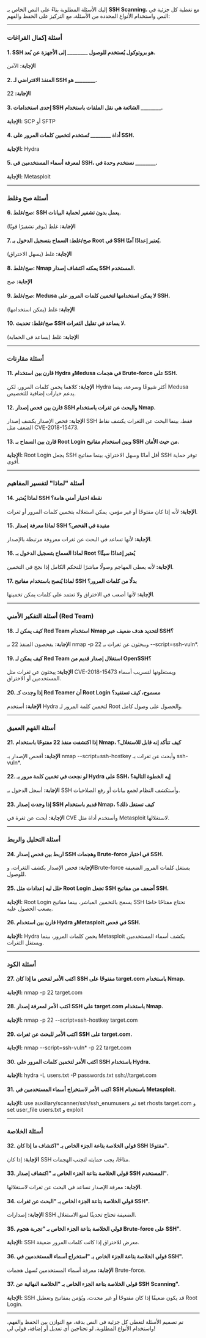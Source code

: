 إليك الأسئلة المطلوبة بناءً على النص الخاص بـ **SSH Scanning**، مع تغطية كل جزئية في النص واستخدام الأنواع المحددة من الأسئلة، مع التركيز على الحفظ والفهم:

---

### **أسئلة إكمال الفراغات**

#### 1. **SSH** هو بروتوكول يُستخدم للوصول ________ إلى الأجهزة عن بُعد.
**الإجابة:** الآمن

#### 2. المنفذ الافتراضي لـ SSH هو ________.
**الإجابة:** 22

#### 3. إحدى استخدامات SSH الشائعة هي نقل الملفات باستخدام ________.
**الإجابة:** SCP أو SFTP

#### 4. أداة ________ تُستخدم لتخمين كلمات المرور على SSH.
**الإجابة:** Hydra

#### 5. لمعرفة أسماء المستخدمين في SSH، نستخدم وحدة في ________.
**الإجابة:** Metasploit

---

### **أسئلة صح وغلط**

#### 6. **صح/غلط**: SSH يعمل بدون تشفير لحماية البيانات.
**الإجابة:** غلط (يوفر تشفيرًا قويًا)

#### 7. **صح/غلط**: السماح بتسجيل الدخول بـ Root في SSH يُعتبر إعدادًا آمنًا.
**الإجابة:** غلط (يسهل الاختراق)

#### 8. **صح/غلط**: Nmap يمكنه اكتشاف إصدار SSH المستخدم.
**الإجابة:** صح

#### 9. **صح/غلط**: Medusa لا يمكن استخدامها لتخمين كلمات المرور على SSH.
**الإجابة:** غلط (يمكن استخدامها)

#### 10. **صح/غلط**: تحديث SSH لا يساعد في تقليل الثغرات.
**الإجابة:** غلط (يساعد في الحماية)

---

### **أسئلة مقارنات**

#### 11. قارن بين استخدام Hydra وMedusa في هجمات Brute-force على SSH.
**الإجابة:** كلاهما يخمن كلمات المرور، لكن Hydra أكثر شيوعًا وسرعة، بينما Medusa يدعم خيارات إضافية للتخصيص.

#### 12. قارن بين فحص إصدار SSH والبحث عن ثغرات باستخدام Nmap.
**الإجابة:** فحص الإصدار يكشف إصدار SSH فقط، بينما البحث عن الثغرات يكشف نقاط الضعف مثل CVE-2018-15473.

#### 13. قارن بين السماح بـ Root Login وبين استخدام مفاتيح SSH من حيث الأمان.
**الإجابة:** Root Login يجعل SSH أقل أمانًا وسهل الاختراق، بينما مفاتيح SSH توفر حماية أقوى.

---

### **أسئلة "لماذا" لتفسير المفاهيم**

#### 14. لماذا يُعتبر SSH نقطة اختبار أمني هامة؟
**الإجابة:** لأنه إذا كان مفتوحًا أو غير مؤمن، يمكن استغلاله بتخمين كلمات المرور أو ثغرات.

#### 15. لماذا معرفة إصدار SSH مفيدة في الفحص؟
**الإجابة:** لأنها تساعد في البحث عن ثغرات معروفة مرتبطة بالإصدار.

#### 16. لماذا السماح بتسجيل الدخول بـ Root يُعتبر إعدادًا سيئًا؟
**الإجابة:** لأنه يعطي المهاجم وصولًا مباشرًا للتحكم الكامل إذا نجح في التخمين.

#### 17. لماذا يُنصح باستخدام مفاتيح SSH بدلًا من كلمات المرور؟
**الإجابة:** لأنها أصعب في الاختراق ولا تعتمد على كلمات يمكن تخمينها.

---

### **أسئلة التفكير الأمني (Red Team)**

#### 18. كيف يمكن لـ Red Team استخدام Nmap لتحديد هدف ضعيف عبر SSH؟
**الإجابة:** يفحصون المنفذ 22 بـ nmap -p 22 ويبحثون عن ثغرات بـ --script=ssh-vuln*.

#### 19. كيف يمكن لـ Red Team استغلال إصدار قديم من OpenSSH؟
**الإجابة:** يبحثون عن ثغرات مثل CVE-2018-15473 ويستغلونها لتسريب أسماء المستخدمين أو الاختراق.

#### 20. إذا وجدت كـ Red Teamer أن Root Login مسموح، كيف تستفيد؟
**الإجابة:** أستخدم Hydra لتخمين كلمة المرور لـ Root والحصول على وصول كامل.

---

### **أسئلة الفهم العميق**

#### 21. إذا اكتشفت منفذ 22 مفتوحًا باستخدام Nmap، كيف تتأكد إنه قابل للاستغلال؟
**الإجابة:** أفحص الإصدار بـ nmap --script=ssh-hostkey وأبحث عن ثغرات بـ ssh-vuln*.

#### 22. لو نجحت في تخمين كلمة مرور بـ Hydra على SSH، إيه الخطوة التالية؟
**الإجابة:** أسجل الدخول بـ SSH وأستكشف النظام لجمع بيانات أو رفع الصلاحيات.

#### 23. إذا وجدت إصدار SSH قديم باستخدام Nmap، كيف تستغل ذلك؟
**الإجابة:** أبحث عن ثغرة في CVE وأستخدم أداة مثل Metasploit لاستغلالها.

---

### **أسئلة التحليل والربط**

#### 24. اربط بين فحص إصدار SSH وهجمات Brute-force في اختبار SSH.
**الإجابة:** فحص الإصدار يكشف الثغرات، وBrute-force يستغل كلمات المرور الضعيفة للوصول.

#### 25. حلل ليه إعدادات مثل Root Login تجعل SSH أضعف من مفاتيح SSH.
**الإجابة:** Root Login يسمح بالتخمين المباشر، بينما مفاتيح SSH تحتاج مفتاحًا خاصًا يصعب الحصول عليه.

#### 26. قارن بين استخدام Hydra وMetasploit في فحص SSH.
**الإجابة:** Hydra يخمن كلمات المرور، بينما Metasploit يكشف أسماء المستخدمين ويستغل الثغرات.

---

### **أسئلة الكود**

#### 27. اكتب الأمر لفحص ما إذا كان SSH مفتوحًا على target.com باستخدام Nmap.
**الإجابة:** nmap -p 22 target.com

#### 28. اكتب الأمر لمعرفة إصدار SSH على target.com باستخدام Nmap.
**الإجابة:** nmap -p 22 --script=ssh-hostkey target.com

#### 29. اكتب الأمر للبحث عن ثغرات SSH على target.com.
**الإجابة:** nmap --script=ssh-vuln* -p 22 target.com

#### 30. اكتب الأمر لتخمين كلمات المرور على SSH باستخدام Hydra.
**الإجابة:** hydra -L users.txt -P passwords.txt ssh://target.com

#### 31. اكتب الأمر لاستخراج أسماء المستخدمين في SSH باستخدام Metasploit.
**الإجابة:** use auxiliary/scanner/ssh/ssh_enumusers ثم set rhosts target.com و set user_file users.txt و exploit

---

### **أسئلة الخلاصة**

#### 32. قولي الخلاصة بتاعة الجزء الخاص بـ "اكتشاف ما إذا كان SSH مفتوحًا".
**الإجابة:** إذا كان SSH متاحًا، يجب حمايته لتجنب الهجمات.

#### 33. قولي الخلاصة بتاعة الجزء الخاص بـ "اكتشاف إصدار SSH المستخدم".
**الإجابة:** معرفة الإصدار تساعد في البحث عن ثغرات لاستغلالها.

#### 34. قولي الخلاصة بتاعة الجزء الخاص بـ "البحث عن ثغرات SSH".
**الإجابة:** إصدارات SSH الضعيفة تحتاج تحديثًا لمنع الاستغلال.

#### 35. قولي الخلاصة بتاعة الجزء الخاص بـ "تجربة هجوم Brute-force على SSH".
**الإجابة:** SSH معرض للاختراق إذا كانت كلمات المرور ضعيفة.

#### 36. قولي الخلاصة بتاعة الجزء الخاص بـ "استخراج أسماء المستخدمين في SSH".
**الإجابة:** معرفة أسماء المستخدمين تُسهل هجمات Brute-force.

#### 37. قولي الخلاصة بتاعة الجزء الخاص بـ "الخلاصة النهائية عن SSH Scanning".
**الإجابة:** SSH قد يكون ضعيفًا إذا كان مفتوحًا أو غير محدث، ويُؤمن بمفاتيح وتعطيل Root Login.

---

تم تصميم الأسئلة لتغطي كل جزئية في النص بدقة، مع التوازن بين الحفظ والفهم، واستخدام الأنواع المطلوبة. لو تحتاجين أي تعديل أو إضافة، قولي لي!